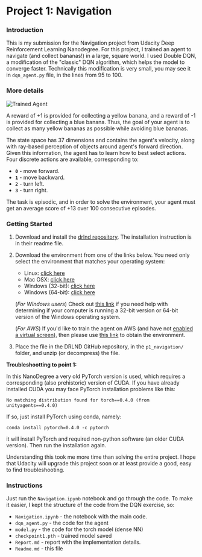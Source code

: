 [//]: # (Image References)

[image1]: https://user-images.githubusercontent.com/10624937/42135619-d90f2f28-7d12-11e8-8823-82b970a54d7e.gif "Trained Agent"

# Project 1: Navigation

### Introduction

This is my submission for the Navigation project from Udacity Deep Reinforcement Learning Nanodegree. For this project, I trained an agent to navigate (and collect bananas!) in a large, square world.
I used Double DQN, a modification of the "classic" DQN algorithm, which helps the model to converge faster. Technically this modification is very small, you may see it in `dqn_agent.py` file, in the lines from 95 to 100.

### More details

![Trained Agent][image1]

A reward of +1 is provided for collecting a yellow banana, and a reward of -1 is provided for collecting a blue banana.  Thus, the goal of your agent is to collect as many yellow bananas as possible while avoiding blue bananas.  

The state space has 37 dimensions and contains the agent's velocity, along with ray-based perception of objects around agent's forward direction.  Given this information, the agent has to learn how to best select actions.  Four discrete actions are available, corresponding to:
- **`0`** - move forward.
- **`1`** - move backward.
- **`2`** - turn left.
- **`3`** - turn right.

The task is episodic, and in order to solve the environment, your agent must get an average score of +13 over 100 consecutive episodes.

### Getting Started

1. Download and install the [drlnd repository](https://github.com/udacity/deep-reinforcement-learning). The installation instruction is in their readme file.

2. Download the environment from one of the links below.  You need only select the environment that matches your operating system:
    - Linux: [click here](https://s3-us-west-1.amazonaws.com/udacity-drlnd/P1/Banana/Banana_Linux.zip)
    - Mac OSX: [click here](https://s3-us-west-1.amazonaws.com/udacity-drlnd/P1/Banana/Banana.app.zip)
    - Windows (32-bit): [click here](https://s3-us-west-1.amazonaws.com/udacity-drlnd/P1/Banana/Banana_Windows_x86.zip)
    - Windows (64-bit): [click here](https://s3-us-west-1.amazonaws.com/udacity-drlnd/P1/Banana/Banana_Windows_x86_64.zip)
    
    (_For Windows users_) Check out [this link](https://support.microsoft.com/en-us/help/827218/how-to-determine-whether-a-computer-is-running-a-32-bit-version-or-64) if you need help with determining if your computer is running a 32-bit version or 64-bit version of the Windows operating system.

    (_For AWS_) If you'd like to train the agent on AWS (and have not [enabled a virtual screen](https://github.com/Unity-Technologies/ml-agents/blob/master/docs/Training-on-Amazon-Web-Service.md)), then please use [this link](https://s3-us-west-1.amazonaws.com/udacity-drlnd/P1/Banana/Banana_Linux_NoVis.zip) to obtain the environment.

3. Place the file in the DRLND GitHub repository, in the `p1_navigation/` folder, and unzip (or decompress) the file. 

**Troubleshootting to point 1:** 

In this NanoDegree a very old PyTorch version is used, which requires a corresponding (also prehistoric) version of CUDA. If you have already installed CUDA you may face PyTorch installation problems like this:

`No matching distribution found for torch==0.4.0 (from unityagents==0.4.0)`

If so, just install PyTorch using conda, namely:

`conda install pytorch=0.4.0 -c pytorch`

it will install PyTorch and required non-python software (an older CUDA version). Then run the installation again.

Understanding this took me more time than solving the entire project. I hope that Udacity will upgrade this project soon or at least provide a good, easy to find troubleshooting.


### Instructions

Just run the `Navigation.ipynb` notebook and go through the code. To make it easier, I kept the structure of the code from the DQN exercise, so:
- `Navigation.ipynb` - the notebook with the main code.
- `dqn_agent.py` - the code for the agent
- `model.py` - the code for the torch model (dense NN)
- `checkpoint1.pth` - trained model saved
- `Report.md` - report with the implementation details.
- `Readme.md` - this file
